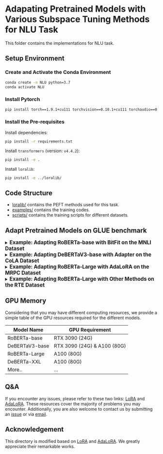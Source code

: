 # Adapating Pretrained Models with Various Subspace Tuning Methods for NLU Task

This folder contains the implementations for NLU task.

## Setup Environment

### Create and Activate the Conda Environment

```bash
conda create -n NLU python=3.7
conda activate NLU 
```

### Install Pytorch

```bash
pip install torch==1.9.1+cu111 torchvision==0.10.1+cu111 torchaudio==0.9.1 -f https://download.pytorch.org/whl/torch_stable.html
```

### Install the Pre-requisites

Install dependencies:

```bash
pip install -r requirements.txt
```

Install `transformers` (version: `v4.4.2`):

```bash
pip install -e . 
```

Install `loralib`:

```bash
pip install -e ../loralib/
```

## Code Structure

- [loralib/](../loralib/loralib/) contains the PEFT methods used for this task.
- [examples/](./examples/) contains the training codes.
- [scripts/](./scripts/) contains the training scripts for different datasets.

## Adapt Pretrained Models on GLUE benchmark

<details>
  <summary><strong><span style="font-size: 1.2em;">Example: Adapting RoBERTa-base with BitFit on the MNLI Dataset</span></strong></summary>

```bash
python -m torch.distributed.launch --master_port=8679 --nproc_per_node=1 \
examples/text-classification/run_glue.py \
--model_name_or_path roberta-base \
--task_name mnli \
--apply_bitfit \
--do_train --do_eval \
--max_seq_length 256 \
--per_device_train_batch_size 32 --learning_rate 5e-4 --num_train_epochs 7 \
--warmup_steps 1000 \
--cls_dropout 0.15 --weight_decay 0 \
--evaluation_strategy steps --eval_steps 3000 \
--save_strategy steps --save_steps 30000 \
--logging_steps 500 \
--seed 42 \
--root_output_dir ./output/glue/mnli \
--overwrite_output_dir
```

<strong><span style="font-size: 1em;">Hyperparameter Setup</span></strong>

+ `model_name_or_path`: Apply pretrained models. `roberta-base` for RoBERTa-base (125M).
+ `apply_bitfit`: Apply BitFit for the model.

</details>

<details>
  <summary><strong><span style="font-size: 1.2em;">Example: Adapting DeBERTaV3-base with Adapter on the CoLA Dataset</span></strong></summary>

```bash
python -m torch.distributed.launch --master_port=8679 --nproc_per_node=1 \
examples/text-classification/run_glue.py \
--model_name_or_path microsoft/deberta-v3-base \
--task_name cola \
--apply_adapter --adapter_type houlsby --adapter_size 64 \
--do_train --do_eval \
--max_seq_length 256 \
--per_device_train_batch_size 32 --learning_rate 5e-4 --num_train_epochs 7 \
--warmup_steps 1000 \
--cls_dropout 0.15 --weight_decay 0 \
--evaluation_strategy steps --eval_steps 3000 \
--save_strategy steps --save_steps 30000 \
--logging_steps 500 \
--seed 42 \
--root_output_dir ./output/glue/cola \
--overwrite_output_dir
```

<strong><span style="font-size: 1em;">Hyperparameter Setup</span></strong>

+ `model_name_or_path`: Apply pretrained models. `microsoft/deberta-v3-base` for DeBERTaV3-base (184M).
+ `apply_adapter`: Apply Adapter for the model.
+ `adapter_type`: Specify the type of Adapter. `houlsby` for Houslby Adapter and `pfeiffer` for Pfeiffer Adapter.
+ `adapter_size`: Specify the size of Adapter.

</details>

<details>
  <summary><strong><span style="font-size: 1.2em;">Example: Adapting RoBERTa-Large with AdaLoRA on the MRPC Dataset</span></strong></summary>

```bash
python -m torch.distributed.launch --master_port=8679 --nproc_per_node=1 \
examples/text-classification/run_glue.py \
--model_name_or_path roberta-large \
--task_name mrpc \
--apply_lora --apply_adalora --lora_type svd \
--target_rank 1   --lora_r 32  \
--reg_orth_coef 0.1 \
--init_warmup 800 --final_warmup 3500 --mask_interval 10 \
--beta1 0.85 --beta2 0.85 \
--lora_module key,value \
--lora_alpha 32 \
--do_train --do_eval \
--max_seq_length 256 \
--per_device_train_batch_size 32 --learning_rate 5e-4 --num_train_epochs 7 \
--warmup_steps 1000 \
--cls_dropout 0.15 --weight_decay 0 \
--evaluation_strategy steps --eval_steps 3000 \
--save_strategy steps --save_steps 30000 \
--logging_steps 500 \
--seed 42 \
--root_output_dir ./output/glue/mrpc \
--overwrite_output_dir
```

<strong><span style="font-size: 1em;">Hyperparameter Setup</span></strong>

+ `model_name_or_path`: Apply pretrained models. `roberta-large` for RoBERTa-Large (355M).
+ `apply_lora, apply_adalora`: Apply AdaLoRA for the model.
+ `lora_type`: `svd` for usage of SVDLinear in [adalora](../loralib/loralib/adalora.py).
+ Other parameters: See the hyper-parameter settings in [AdaLoRA](https://github.com/QingruZhang/AdaLoRA/tree/main).

</details>

<details>
  <summary><strong><span style="font-size: 1.2em;">Example: Adapting RoBERTa-Large with Other Methods on the RTE Dataset</span></strong></summary>
We here take LoRA as an example.

```bash
python -m torch.distributed.launch --master_port=8679 --nproc_per_node=1 \
examples/text-classification/run_glue.py \
--model_name_or_path roberta-large \
--task_name rte \
--apply_lora --lora_type frd \
--lora_r 16  \
--lora_module key,value \
--lora_alpha 32 \
--do_train --do_eval \
--max_seq_length 256 \
--per_device_train_batch_size 32 --learning_rate 5e-4 --num_train_epochs 7 \
--warmup_steps 1000 \
--cls_dropout 0.15 --weight_decay 0 \
--evaluation_strategy steps --eval_steps 3000 \
--save_strategy steps --save_steps 30000 \
--logging_steps 500 \
--seed 42 \
--root_output_dir ./output/glue/rte \
--overwrite_output_dir
```

<strong><span style="font-size: 1em;">Hyperparameter Setup</span></strong>

+ `apply_lora`: Apply LoRA and other methods for the model.
+ `lora_type`: `frd` for the utilization of the Linear module in [layers](../loralib/loralib/layers.py). If an alternative approach is preferred, you may replace the contents of [layers](../loralib/loralib/layers.py) directly with the contents from other files, such us [TriLoRA](../loralib/loralib/layers_TriLoRA.py).

</details>

## GPU Memory

Considering that you may have different computing resources, we provide a simple table of the GPU resources required for the different models.

| Model Name | GPU Requirement |
|------------|-----------------|
| RoBERTa-base | RTX 3090 (24G)|
| DeBERTaV3-base | RTX 3090 (24G) & A100 (80G) |
| RoBERTa-Large | A100 (80G) |
| DeBERTa-XXL | A100 (80G) |
|More..|...|

## Q&A

If you encounter any issues, please refer to these two links: [LoRA](https://github.com/microsoft/LoRA/issues) and [AdaLoRA](https://github.com/QingruZhang/AdaLoRA/issues). These resources cover the majority of problems you may encounter. Additionally, you are also welcome to contact us by submitting an [issue](https://github.com/Chongjie-Si/Subspace-Tuning/issues) or via [email](mailto:chongjiesi@sjtu.edu.cn).

## Acknowledgement

This directory is modified based on [LoRA](https://github.com/microsoft/LoRA) and [AdaLoRA](https://github.com/QingruZhang/AdaLoRA). We greatly appreciate their remarkable works.
